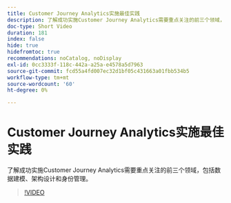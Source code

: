 ```yaml
---
title: Customer Journey Analytics实施最佳实践
description: 了解成功实施Customer Journey Analytics需要重点关注的前三个领域，包括数据建模、架构设计和身份管理。
doc-type: Short Video
duration: 181
index: false
hide: true
hidefromtoc: true
recommendations: noCatalog, noDisplay
exl-id: 0cc3333f-118c-442a-a25a-e4578a5d7963
source-git-commit: fcd55a4fd007ec32d1bf05c431663a01fbb534b5
workflow-type: tm+mt
source-wordcount: '60'
ht-degree: 0%

---
```


# Customer Journey Analytics实施最佳实践

了解成功实施Customer Journey Analytics需要重点关注的前三个领域，包括数据建模、架构设计和身份管理。

<!-- 62_S655_3442541_180_implementation-best-practices-for-customer-journey-analytics -->
>[!VIDEO](https://video.tv.adobe.com/v/3460263/?learn=on&enablevpops=true&captions=chi_hans)
